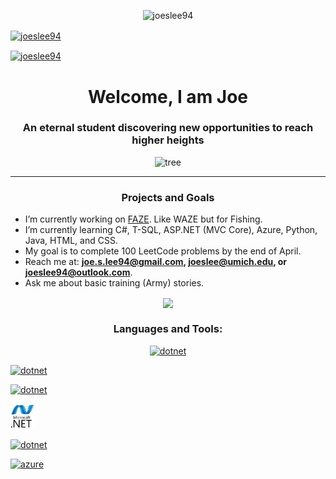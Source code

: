 <p align="center">
  <img src=https://komarev.com/ghpvc/?username=joeslee94-flat-square alt="joeslee94" />
  
  <a href="https://linkedin.com/in/joeslee94" target="blank"><img align="center" src="https://img.shields.io/badge/-LinkedIn-blue?style=flat&logo=Linkedin&logoColor=white" alt="joeslee94"/></a>
  
  <a href="https://leetcode.com/joeslee94/" target="blank"><img align="center" src="https://img.shields.io/badge/-LeetCode-orange?style=flat&logo=LeetCode&logoColor=black" alt="joeslee94"/></a>
</p>

<h1 align="center">Welcome, I am Joe</h1>
<h3 align="center">An eternal student discovering new opportunities to reach higher heights</h3>

<p align="center"> <img src="https://bloomreviewsblog.files.wordpress.com/2016/12/laputa.jpg" alt="tree" width="1920" height="500"/>

<hr>

<h3 align="center">Projects and Goals</h3>

- I’m currently working on [FAZE](https://github.com/joeslee94/faze). Like WAZE but for Fishing.
- I’m currently learning C#, T-SQL, ASP.NET (MVC Core), Azure, Python, Java, HTML, and CSS.
- My goal is to complete 100 LeetCode problems by the end of April.
- Reach me at: **joe.s.lee94@gmail.com, joeslee@umich.edu, or joeslee94@outlook.com**.
- Ask me about basic training (Army) stories.

<p align = "center"><img width="60%" align="center" src="https://github-readme-stats.vercel.app/api?username=joeslee94&show_icons=true&theme=radical)"/></p>

<h3 align="center">Languages and Tools:</h3>
<p align="center">
  <a href="https://docs.microsoft.com/en-us/dotnet/csharp/" target="_blank"> <img src="https://seeklogo.com/images/C/c-sharp-c-logo-02F17714BA-seeklogo.com.png" alt="dotnet" width="40" height="40"/> </a>

  <a href="https://docs.microsoft.com/en-us/sql/ssms/download-sql-server-management-studio-ssms?view=sql-server-ver15" target="_blank"> <img src="https://seeklogo.com/images/M/microsoft-sql-server-logo-96AF49E2B3-seeklogo.com.png" alt="dotnet" width="40" height="40"/> </a>
  
  <a href="https://en.wikipedia.org/wiki/HTML5" target="_blank"> <img src="https://seeklogo.com/images/H/html5-without-wordmark-color-logo-14D252D878-seeklogo.com.png" alt="dotnet" width="40" height="40"/> </a>
  
  <a href="https://dotnet.microsoft.com/" target="_blank"> <img src="https://raw.githubusercontent.com/devicons/devicon/master/icons/dot-net/dot-net-original-wordmark.svg" alt="dotnet" width="40" height="40"/> </a>
  
  <a href="https://www.python.org/" target="_blank"> <img src="https://seeklogo.com/images/P/python-logo-A32636CAA3-seeklogo.com.png" alt="dotnet" width="40" height="40"/> </a>
  
  
  <a href="https://azure.microsoft.com/en-in/" target="_blank"> <img src="https://www.vectorlogo.zone/logos/microsoft_azure/microsoft_azure-icon.svg" alt="azure" width="40" height="40"/> </a>
</p>
